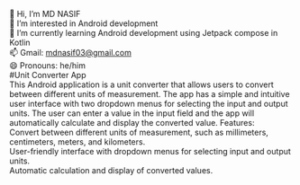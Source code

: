 👋 Hi, I’m MD NASIF <br>
👀 I’m interested in Android development <br>
🌱 I’m currently learning Android development using Jetpack compose in Kotlin <br>
📫 Gmail: mdnasif03@gmail.com <br>
😄 Pronouns: he/him<br>
#Unit Converter App<br>
This Android application is a unit converter that allows users to convert between different units of measurement. 
The app has a simple and intuitive user interface with two dropdown menus for selecting the input and output units. 
The user can enter a value in the input field and the app will automatically calculate and display the converted value.
Features:<br>
Convert between different units of measurement, such as millimeters, centimeters, meters, and kilometers.<br>
User-friendly interface with dropdown menus for selecting input and output units.<br>
Automatic calculation and display of converted values.<br>
